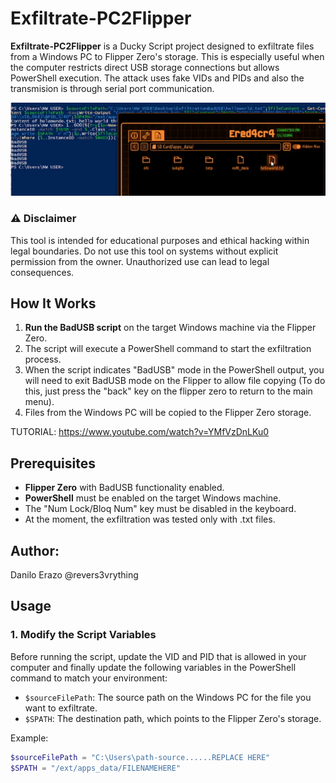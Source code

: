 # Exfiltrate-PC2Flipper

**Exfiltrate-PC2Flipper** is a Ducky Script project designed to exfiltrate files from a Windows PC to Flipper Zero's storage. This is especially useful when the computer restricts direct USB storage connections but allows PowerShell execution. The attack uses fake VIDs and PIDs and also the transmision is through serial port communication.

![alt text](image.png)

### ⚠️ Disclaimer
This tool is intended for educational purposes and ethical hacking within legal boundaries. Do not use this tool on systems without explicit permission from the owner. Unauthorized use can lead to legal consequences.

## How It Works

1. **Run the BadUSB script** on the target Windows machine via the Flipper Zero.
2. The script will execute a PowerShell command to start the exfiltration process.
3. When the script indicates "BadUSB" mode in the PowerShell output, you will need to exit BadUSB mode on the Flipper to allow file copying (To do this, just press the "back" key on the flipper zero to return to the main menu).
4. Files from the Windows PC will be copied to the Flipper Zero storage.

TUTORIAL: https://www.youtube.com/watch?v=YMfVzDnLKu0

## Prerequisites

- **Flipper Zero** with BadUSB functionality enabled.
- **PowerShell** must be enabled on the target Windows machine.
- The "Num Lock/Bloq Num" key must be disabled in the keyboard.
- At the moment, the exfiltration was tested only with .txt files.

## Author:
Danilo Erazo @revers3vrything

## Usage

### 1. Modify the Script Variables
Before running the script, update the VID and PID that is allowed in your computer and finally update the following variables in the PowerShell command to match your environment:
- `$sourceFilePath`: The source path on the Windows PC for the file you want to exfiltrate.
- `$SPATH`: The destination path, which points to the Flipper Zero's storage.

Example:
```powershell
$sourceFilePath = "C:\Users\path-source......REPLACE HERE"
$SPATH = "/ext/apps_data/FILENAMEHERE"
